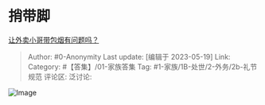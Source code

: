 # 捎带脚
[让外卖小哥带包烟有问题吗？](https://www.zhihu.com/question/396011811/answer/3035892541)

> Author: #0-Anonymity
> Last update: [编辑于 2023-05-19]
> Link:
> Category: #【答集】/01-家族答集 
> Tag: #1-家族/1B-处世/2-外务/2b-礼节规范
> 评论区:
> 泛讨论:

![Image](https://pic1.zhimg.com/50/v2-bb5114802aa940359da3a75a75289520_720w.jpg?source=1940ef5c)
